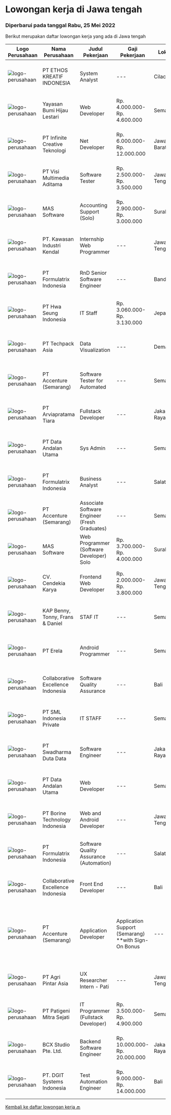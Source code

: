 
  # Lowongan kerja di Jawa tengah

  ### Diperbarui pada tanggal Rabu, 25 Mei 2022

  Berikut merupakan daftar lowongan kerja yang ada di Jawa tengah

  |Logo Perusahaan | Nama Perusahaan | Judul Pekerjaan | Gaji Pekerjaan | Lokasi | Deskripsi | Tanggal diunggah | Pranala |
  | -------------- | --------------- | --------------- | --------- | --------- | -------------- | ------- | ----------- |
  |![logo-perusahaan](https://image-service-cdn.seek.com.au/be680923692a766fe441410e5edce061bd510e2f/ee4dce1061f3f616224767ad58cb2fc751b8d2dc)|PT ETHOS KREATIF INDONESIA|System Analyst|---|Cilacap|-Berkoordinasi dengan product owner dalam melakukan analis, desain, dan strategi untuk pengembangan aplikasi-Mampu menerjemahkan spesifikasi teknis ke...|Rabu, 25 Mei 2022|https://www.jobstreet.co.id/id/job/system-analyst-3895655?token=0~eba07cd9-3d31-4cf5-850e-d6c6d6e4804c&sectionRank=1&jobId=jobstreet-id-job-3895655|
|![logo-perusahaan](https://image-service-cdn.seek.com.au/f6a80fac749c53e9f6544f4fef51c3ef1b5731f2/ee4dce1061f3f616224767ad58cb2fc751b8d2dc)|Yayasan Bumi Hijau Lestari|Web Developer|Rp. 4.000.000-Rp. 4.600.000|Semarang|Website DeveloperWe are an environmental-community development non-profit foundation with local Indonesian field operations and an international...|Selasa, 24 Mei 2022|https://www.jobstreet.co.id/id/job/web-developer-3873390?token=0~eba07cd9-3d31-4cf5-850e-d6c6d6e4804c&sectionRank=2&jobId=jobstreet-id-job-3873390|
|![logo-perusahaan](https://image-service-cdn.seek.com.au/c72352b901bd95ef0164bc4fe1e71dbb73f31282/ee4dce1061f3f616224767ad58cb2fc751b8d2dc)|PT Infinite Creative Teknologi|Net Developer|Rp. 6.000.000-Rp. 12.000.000|Jawa Barat|Keuntungan BPJS Kesehatan BPJS Ketenagakerjaan THR Deskripsi PekerjaanWorks from home is our advantage, there's never been a better time to work from...|Selasa, 24 Mei 2022|https://www.jobstreet.co.id/id/job/net-developer-3873976?token=0~eba07cd9-3d31-4cf5-850e-d6c6d6e4804c&sectionRank=3&jobId=jobstreet-id-job-3873976|
|![logo-perusahaan](https://image-service-cdn.seek.com.au/b8528c389ba1b59ec14f571684d5a518b5b2a7b1/ee4dce1061f3f616224767ad58cb2fc751b8d2dc)|PT Visi Multimedia Aditama|Software Tester|Rp. 2.500.000-Rp. 3.500.000|Jawa Tengah|Responsibilities: Use and test software to identify and eliminate bugs in applications. Performe specific tests, examines all aspects of a product...|Minggu, 22 Mei 2022|https://www.jobstreet.co.id/id/job/software-tester-3882662?token=0~eba07cd9-3d31-4cf5-850e-d6c6d6e4804c&sectionRank=4&jobId=jobstreet-id-job-3882662|
|![logo-perusahaan](https://image-service-cdn.seek.com.au/d4204c1edba3b3ce017f3714d1d711594b096064/ee4dce1061f3f616224767ad58cb2fc751b8d2dc)|MAS Software|Accounting Support (Solo)|Rp. 2.900.000-Rp. 3.000.000|Surakarta|Job Descriptions :Hello! Do you like helping others with accounting problems? Do you have deep understanding of accounting systems used in businesses...|Sabtu, 21 Mei 2022|https://www.jobstreet.co.id/id/job/accounting-support-solo-3879501?token=0~eba07cd9-3d31-4cf5-850e-d6c6d6e4804c&sectionRank=5&jobId=jobstreet-id-job-3879501|
|![logo-perusahaan](https://image-service-cdn.seek.com.au/4777cfd62677e825f561371d10c35c5b1b981348/ee4dce1061f3f616224767ad58cb2fc751b8d2dc)|PT. Kawasan Industri Kendal|Internship Web Programmer|---|Jawa Tengah|Build fully functional programs writing, clean, and testable code for ERP System using Laravel Design user interface and web layout using HTML/CSS...|Minggu, 22 Mei 2022|https://www.jobstreet.co.id/id/job/internship-web-programmer-3881733?token=0~eba07cd9-3d31-4cf5-850e-d6c6d6e4804c&sectionRank=6&jobId=jobstreet-id-job-3881733|
|![logo-perusahaan](https://image-service-cdn.seek.com.au/3fe11e0a9e6ce117e7b36170e1750cf68c13eaba/ee4dce1061f3f616224767ad58cb2fc751b8d2dc)|PT Formulatrix Indonesia|RnD Senior Software Engineer|---|Bandung|Job Responsibilities: Design, develop, and improve robotic systems software from the ground up. Use your R&amp;D skills to create prototypes which...|Minggu, 22 Mei 2022|https://www.jobstreet.co.id/id/job/rnd-senior-software-engineer-3881536?token=0~eba07cd9-3d31-4cf5-850e-d6c6d6e4804c&sectionRank=7&jobId=jobstreet-id-job-3881536|
|![logo-perusahaan](https://image-service-cdn.seek.com.au/a80baec08b0405dd1b1df751f4fdfea351c3d742/ee4dce1061f3f616224767ad58cb2fc751b8d2dc)|PT Hwa Seung Indonesia|IT Staff|Rp. 3.060.000-Rp. 3.130.000|Jepara|Qualifications: Bachelor Degree of Informatics Engineering/ Information System/ Computer Science. Able to communicate in English. Understanding PHP,...|Kamis, 19 Mei 2022|https://www.jobstreet.co.id/id/job/it-staff-3887765?token=0~eba07cd9-3d31-4cf5-850e-d6c6d6e4804c&sectionRank=8&jobId=jobstreet-id-job-3887765|
|![logo-perusahaan](https://image-service-cdn.seek.com.au/077a3fa0aadb1f542c94fddb7c99a113f63925b5/ee4dce1061f3f616224767ad58cb2fc751b8d2dc)|PT Techpack Asia|Data Visualization|---|Demak|Kualifikasi: Pendidikan min. D3/S1 Jurusan Teknik Informatika /Manajemen Informatika /Teknik Komputer/ Matematika/ Statistika, IPK Min. 3,00 Mengerti...|Jumat, 20 Mei 2022|https://www.jobstreet.co.id/id/job/data-visualization-3878280?token=0~eba07cd9-3d31-4cf5-850e-d6c6d6e4804c&sectionRank=9&jobId=jobstreet-id-job-3878280|
|![logo-perusahaan](https://image-service-cdn.seek.com.au/8aa7e8c3c88d5c5ab00a361acc5db1fab244b0c5/ee4dce1061f3f616224767ad58cb2fc751b8d2dc)|PT Accenture (Semarang)|Software Tester for Automated|---|Semarang|Job Description Analyzing an organization and designing its processes and system Apply business and functional knowledge including testing standards,...|Jumat, 20 Mei 2022|https://www.jobstreet.co.id/id/job/software-tester-for-automated-3872119?token=0~eba07cd9-3d31-4cf5-850e-d6c6d6e4804c&sectionRank=10&jobId=jobstreet-id-job-3872119|
|![logo-perusahaan](https://image-service-cdn.seek.com.au/4c20dfbfb3d7be21ede637da083d68c43bc8e4ba/ee4dce1061f3f616224767ad58cb2fc751b8d2dc)|PT Arviapratama Tiara|Fullstack Developer|---|Jakarta Raya|Job Description:Arvia Group is hiring for a Fullstack Developer to be based in either Jakarta or Semarang to help build and refine the foundations of...|Minggu, 22 Mei 2022|https://www.jobstreet.co.id/id/job/fullstack-developer-3882198?token=0~eba07cd9-3d31-4cf5-850e-d6c6d6e4804c&sectionRank=11&jobId=jobstreet-id-job-3882198|
|![logo-perusahaan](https://image-service-cdn.seek.com.au/fecaee7cd60b41a34832d127b763d7ff1d145203/ee4dce1061f3f616224767ad58cb2fc751b8d2dc)|PT Data Andalan Utama|Sys Admin|---|Semarang|Persyaratan:- Memiliki gelar Sarjana (S1) Ilmu Komputer / Teknologi Informasi- Menguasai Linux OS and Windows OS- Menguasai Virtualization- Pengalaman...|Kamis, 19 Mei 2022|https://www.jobstreet.co.id/id/job/sys-admin-3875832?token=0~eba07cd9-3d31-4cf5-850e-d6c6d6e4804c&sectionRank=12&jobId=jobstreet-id-job-3875832|
|![logo-perusahaan](https://image-service-cdn.seek.com.au/3fe11e0a9e6ce117e7b36170e1750cf68c13eaba/ee4dce1061f3f616224767ad58cb2fc751b8d2dc)|PT Formulatrix Indonesia|Business Analyst|---|Salatiga|Job Description: Interact with stakeholders and subject matter experts to understand business problems and needs. Gather, document, and analyze...|Sabtu, 21 Mei 2022|https://www.jobstreet.co.id/id/job/business-analyst-3880117?token=0~eba07cd9-3d31-4cf5-850e-d6c6d6e4804c&sectionRank=13&jobId=jobstreet-id-job-3880117|
|![logo-perusahaan](https://image-service-cdn.seek.com.au/1c2e28fa09a87d89b9dac6106fdc6fa435c484bb/ee4dce1061f3f616224767ad58cb2fc751b8d2dc)|PT Accenture (Semarang)|Associate Software Engineer (Fresh Graduates)|---|Semarang|Responsibility: Responsible for Programming-related tasks such as coding, testing and implementation. Qualifications: Bachelor's Degree is required...|Jumat, 20 Mei 2022|https://www.jobstreet.co.id/id/job/associate-software-engineer-fresh-graduates-3872113?token=0~eba07cd9-3d31-4cf5-850e-d6c6d6e4804c&sectionRank=14&jobId=jobstreet-id-job-3872113|
|![logo-perusahaan](https://image-service-cdn.seek.com.au/e94ce844660ced9836210376a4ab1be847965e64/ee4dce1061f3f616224767ad58cb2fc751b8d2dc)|MAS Software|Web Programmer (Software Developer) Solo|Rp. 3.700.000-Rp. 4.000.000|Surakarta|Benefit: Want high salary? If you perform well, you will get it! Work alongside fun and young teammates! Almost everyone under 30. Fresh graduates are...|Jumat, 20 Mei 2022|https://www.jobstreet.co.id/id/job/web-programmer-software-developer-solo-3878666?token=0~eba07cd9-3d31-4cf5-850e-d6c6d6e4804c&sectionRank=15&jobId=jobstreet-id-job-3878666|
|![logo-perusahaan](https://image-service-cdn.seek.com.au/218ba616ee0be03eee7070f534414219156b030c/ee4dce1061f3f616224767ad58cb2fc751b8d2dc)|CV. Cendekia Karya|Frontend Web Developer|Rp. 2.000.000-Rp. 3.800.000|Jawa Tengah|Neo Edukasi merupakan perusahaan EdTech yang berkantor pusat di Colomadu, Karanganyar dengan entitas legal CV. Cendekia Karya. Kami membuka kesempatan...|Senin, 23 Mei 2022|https://www.jobstreet.co.id/id/job/frontend-web-developer-3891883?token=0~eba07cd9-3d31-4cf5-850e-d6c6d6e4804c&sectionRank=16&jobId=jobstreet-id-job-3891883|
|![logo-perusahaan](https://image-service-cdn.seek.com.au/5ee8688a52be2cb1d582df595ea2afaf088bffd1/ee4dce1061f3f616224767ad58cb2fc751b8d2dc)|KAP Benny, Tonny, Frans & Daniel|STAF IT|---|Semarang|Menguasai Program Komputer Membuat program baik aplikasi maupun system operasidengan menggunakan bahasa pemrograman yang ada,Mengolah database dan...|Rabu, 18 Mei 2022|https://www.jobstreet.co.id/id/job/staf-it-3886029?token=0~eba07cd9-3d31-4cf5-850e-d6c6d6e4804c&sectionRank=17&jobId=jobstreet-id-job-3886029|
|![logo-perusahaan](https://image-service-cdn.seek.com.au/cc8d8c9f0ba1f73a44b17955bdd729eab0a12a93/ee4dce1061f3f616224767ad58cb2fc751b8d2dc)|PT Erela|Android Programmer|---|Semarang|Kualifikasi: Minimal S1 Teknik Informatika. Minimal memiliki pengalaman kerja selama 1 tahun di bidang yang sama. Menguasai Android Studio, Java,...|Minggu, 22 Mei 2022|https://www.jobstreet.co.id/id/job/android-programmer-3881578?token=0~eba07cd9-3d31-4cf5-850e-d6c6d6e4804c&sectionRank=18&jobId=jobstreet-id-job-3881578|
|![logo-perusahaan](https://image-service-cdn.seek.com.au/33ea8296c1c70739037d8b3472ff9ec4faeeab9d/ee4dce1061f3f616224767ad58cb2fc751b8d2dc)|Collaborative Excellence Indonesia|Software Quality Assurance|---|Bali|Responsibilities: Develops and maintains test scenarios and end user test scripts to verify new functionality performs as designed and meets customer...|Jumat, 20 Mei 2022|https://www.jobstreet.co.id/id/job/software-quality-assurance-3877285?token=0~eba07cd9-3d31-4cf5-850e-d6c6d6e4804c&sectionRank=19&jobId=jobstreet-id-job-3877285|
|![logo-perusahaan](https://image-service-cdn.seek.com.au/7496821e074b9e4c4cad694f2cf8a095a8faed30/ee4dce1061f3f616224767ad58cb2fc751b8d2dc)|PT SML Indonesia Private|IT STAFF|---|Semarang|IT STAFF SEMARANGRequirements :·        Minimum S1 Any major·        Maximum 35 years old·        LAN and WAN·        Honesty,...|Selasa, 17 Mei 2022|https://www.jobstreet.co.id/id/job/it-staff-3885114?token=0~eba07cd9-3d31-4cf5-850e-d6c6d6e4804c&sectionRank=20&jobId=jobstreet-id-job-3885114|
|![logo-perusahaan](https://image-service-cdn.seek.com.au/e55e3708620a7ff5e7da329d1725ee01ed113417/ee4dce1061f3f616224767ad58cb2fc751b8d2dc)|PT Swadharma Duta Data|Software Engineer|---|Jakarta Raya|Software Development (.net) Memahami konsep pengembangan aplikasi Memahami konsep Microservices Architecture Familiar dengan Konsep Dasar dari Linux...|Kamis, 19 Mei 2022|https://www.jobstreet.co.id/id/job/software-engineer-3889138?token=0~eba07cd9-3d31-4cf5-850e-d6c6d6e4804c&sectionRank=21&jobId=jobstreet-id-job-3889138|
|![logo-perusahaan](https://image-service-cdn.seek.com.au/fecaee7cd60b41a34832d127b763d7ff1d145203/ee4dce1061f3f616224767ad58cb2fc751b8d2dc)|PT Data Andalan Utama|Web Developer|---|Semarang|Deskripsi Pekerjaan :- Membuat dokumentasi system- Mengembangkan Aplikasi berbasis Web- Membuat kode yang mudah dibaca- Mengoptimalkan aplikasi untuk...|Kamis, 19 Mei 2022|https://www.jobstreet.co.id/id/job/web-developer-3876123?token=0~eba07cd9-3d31-4cf5-850e-d6c6d6e4804c&sectionRank=22&jobId=jobstreet-id-job-3876123|
|![logo-perusahaan](https://image-service-cdn.seek.com.au/6133f685a62ef33437189c89de010c5c10994440/ee4dce1061f3f616224767ad58cb2fc751b8d2dc)|PT Borine Technology Indonesia|Web and Android Developer|---|Jawa Tengah|General Requirement: Passive English (minimum) 2-3 years of experience 25-35 years old Diploma Graduate from any major (IT is preferable) Spesifics...|Jumat, 20 Mei 2022|https://www.jobstreet.co.id/id/job/web-and-android-developer-3877668?token=0~eba07cd9-3d31-4cf5-850e-d6c6d6e4804c&sectionRank=23&jobId=jobstreet-id-job-3877668|
|![logo-perusahaan](https://image-service-cdn.seek.com.au/3fe11e0a9e6ce117e7b36170e1750cf68c13eaba/ee4dce1061f3f616224767ad58cb2fc751b8d2dc)|PT Formulatrix Indonesia|Software Quality Assurance (Automation)|---|Salatiga|Job Description: Writing, designing, and executing automated tests by creating scripts that run testing functions automatically. Maximizing test...|Kamis, 19 Mei 2022|https://www.jobstreet.co.id/id/job/software-quality-assurance-automation-3876187?token=0~eba07cd9-3d31-4cf5-850e-d6c6d6e4804c&sectionRank=24&jobId=jobstreet-id-job-3876187|
|![logo-perusahaan](https://image-service-cdn.seek.com.au/33ea8296c1c70739037d8b3472ff9ec4faeeab9d/ee4dce1061f3f616224767ad58cb2fc751b8d2dc)|Collaborative Excellence Indonesia|Front End Developer|---|Bali|Requirements: You probably have 2-3 years of relevant experience as a web developer. UI developer or front-end engineer in commercial projects. As a...|Jumat, 20 Mei 2022|https://www.jobstreet.co.id/id/job/front-end-developer-3877289?token=0~eba07cd9-3d31-4cf5-850e-d6c6d6e4804c&sectionRank=25&jobId=jobstreet-id-job-3877289|
|![logo-perusahaan](https://image-service-cdn.seek.com.au/8aa7e8c3c88d5c5ab00a361acc5db1fab244b0c5/ee4dce1061f3f616224767ad58cb2fc751b8d2dc)|PT Accenture (Semarang)|Application Developer | Application Support (Semarang) **with Sign-On Bonus|---|Semarang|Responsibilities:For Application Development Roles:·      Analyzes and solves problems that are low complexity and may be routine in nature where...|Sabtu, 21 Mei 2022|https://www.jobstreet.co.id/id/job/application-developer-%7C-application-support-semarang-**with-sign-on-bonus-3891396?token=0~eba07cd9-3d31-4cf5-850e-d6c6d6e4804c&sectionRank=26&jobId=jobstreet-id-job-3891396|
|![logo-perusahaan](https://image-service-cdn.seek.com.au/680a647c886945a96336906ce5c1c3e8f750f7d3/ee4dce1061f3f616224767ad58cb2fc751b8d2dc)|PT Agri Pintar Asia|UX Researcher Intern - Pati|---|Jawa Tengah|Semaai is an Agritech startup backed by Surge (Sequoia India’s early stage program), Beenext and influential Angels. We are on a mission to uplift the...|Rabu, 18 Mei 2022|https://www.jobstreet.co.id/id/job/ux-researcher-intern-pati-3873668?token=0~eba07cd9-3d31-4cf5-850e-d6c6d6e4804c&sectionRank=27&jobId=jobstreet-id-job-3873668|
|![logo-perusahaan](https://image-service-cdn.seek.com.au/b88a1dc7cf6200d9efc258dbd7232e9c2e59cbeb/ee4dce1061f3f616224767ad58cb2fc751b8d2dc)|PT Patigeni Mitra Sejati|IT Programmer (Fullstack Developer)|Rp. 3.500.000-Rp. 4.900.000|Semarang|Kualifikasi: Pendidikan D3/S1 Teknik Informatika/Sistem Informasi/Desain Komunikasi Visual, terbuka untuk lulusan SMK Ilmu Komputer/Multimedia. Usia...|Selasa, 17 Mei 2022|https://www.jobstreet.co.id/id/job/it-programmer-fullstack-developer-3884708?token=0~eba07cd9-3d31-4cf5-850e-d6c6d6e4804c&sectionRank=28&jobId=jobstreet-id-job-3884708|
|![logo-perusahaan](https://image-service-cdn.seek.com.au/21406f519358b8335deea1347e37dfc2ef150f79/ee4dce1061f3f616224767ad58cb2fc751b8d2dc)|BCX Studio Pte. Ltd.|Backend Software Engineer|Rp. 10.000.000-Rp. 20.000.000|Jakarta Raya|BCX Studio is a Singapore-based company, our mission is to build an enterprise-grade online commerce platform to empower SME to compete in the...|Rabu, 18 Mei 2022|https://www.jobstreet.co.id/id/job/backend-software-engineer-9589842/origin/sg?token=0~eba07cd9-3d31-4cf5-850e-d6c6d6e4804c&sectionRank=29&jobId=jobstreet-sg-job-9589842|
|![logo-perusahaan](https://image-service-cdn.seek.com.au/86a88c2f6d7d45552583132278caf70ef23e7608/ee4dce1061f3f616224767ad58cb2fc751b8d2dc)|PT. DGIT Systems Indonesia|Test Automation Engineer|Rp. 9.000.000-Rp. 14.000.000|Bali|We are looking for talented Test Engineer or Test Automation Engineer to join an experienced team working on our flagship product Telflow, a...|Kamis, 19 Mei 2022|https://www.jobstreet.co.id/id/job/test-automation-engineer-3887841?token=0~eba07cd9-3d31-4cf5-850e-d6c6d6e4804c&sectionRank=30&jobId=jobstreet-id-job-3887841|


  [Kembali ke daftar lowongan kerja 🔙](../README.md#daftar-lowongan-kerja)
  